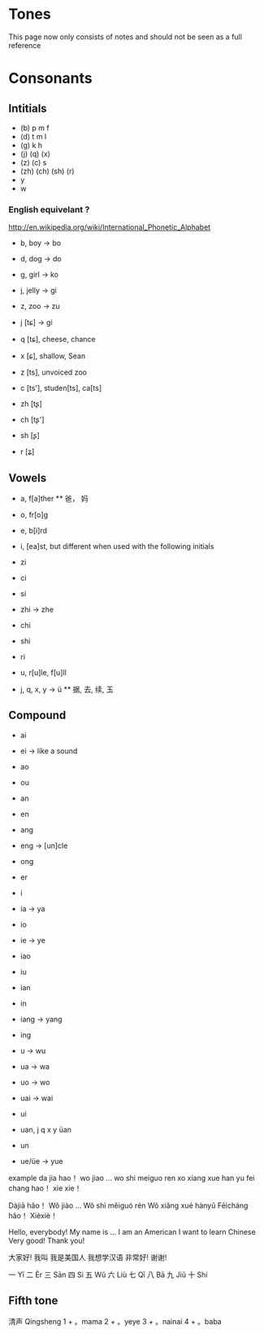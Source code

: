 Tones
=====

This page now only consists of notes and should not be seen as a full reference


# Consonants

## Intitials

* (b) p m f
* (d) t m l
* (g) k h
* (j) (q) (x)
* (z) (c) s
* (zh) (ch) (sh) (r)
* y
* w

### English equivelant ?
http://en.wikipedia.org/wiki/International_Phonetic_Alphabet

* b, boy -> bo
* d, dog -> do
* g, girl -> ko
* j, jelly -> gi
* z, zoo -> zu

* j [tɕ] -> gi
* q [tɕ], cheese, chance
* x [ɕ], shallow, Sean

* z [ts], unvoiced zoo
* c [ts'], studen[ts], ca[ts]

* zh [tʂ]
* ch [tʂ']
* sh [ʂ]
* r [ʑ]

## Vowels

* a, f[a]ther
** 爸， 妈
* o, fr[o]g
* e, b[i]rd 
* i, [ea]st, but different when used with the following initials

* zi
* ci
* si
* zhi -> zhe
* chi
* shi
* ri

* u, r[u]le, f[u]ll
* j, q, x, y -> ü
** 据, 去, 续, 玉

## Compound

* ai
* ei -> like a sound
* ao
* ou
* an

* en
* ang
* eng -> [un]cle
* ong
* er

* i
* ia -> ya
* io
* ie -> ye
* iao
* iu

* ian
* in
* iang -> yang
* ing
* u -> wu
* ua -> wa
 
* uo -> wo
* uai -> wai
* ui
* uan, j q x y üan
* un
* ue/üe -> yue

example
da jia hao！
wo jiao ...
wo shi meiguo ren
xo xiang xue han yu
fei chang hao！
xie xie！

Dàjiā hǎo！
Wǒ jiào ...
Wǒ shì měiguó rén
Wǒ xiǎng xué hànyǔ
Fēicháng hǎo！
Xièxiè！

Hello, everybody!
My name is ...
I am an American
I want to learn Chinese
Very good!
Thank you!

大家好!
我叫
我是美国人
我想学汉语
非常好!
谢谢!


一 Yī
二 Èr
三 Sān
四 Sì
五 Wǔ
六 Liù
七 Qī
八 Bā
九 Jiǔ
十 Shí

## Fifth tone
清声 Qingsheng
1 + 。mama
2 + 。yeye
3 + 。nainai
4 + 。baba

